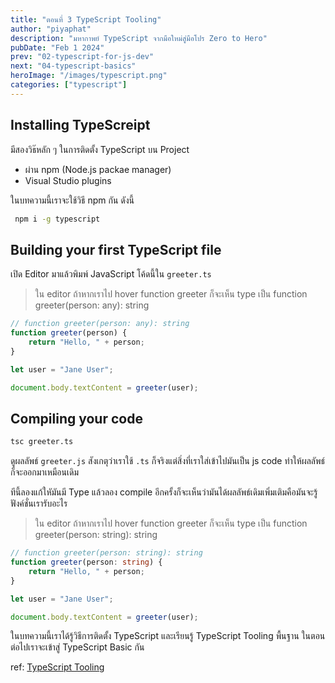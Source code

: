 ```yaml
---
title: "ตอนที่ 3 TypeScript Tooling"
author: "piyaphat"
description: "มหากาพย์ TypeScript จากมือใหม่สู่มือโปร Zero to Hero"
pubDate: "Feb 1 2024"
prev: "02-typescript-for-js-dev"
next: "04-typescript-basics"
heroImage: "/images/typescript.png"
categories: ["typescript"]
---
```


## Installing TypeScreipt

มีสองวิธ๊หลัก ๆ ในการติดตั้ง TypeScript บน Project

-   ผ่าน npm (Node.js packae manager)
-   Visual Studio plugins

ในบทความนี้เราจะใช้วิธี npm กัน ดังนี้

```sh
 npm i -g typescript
```

## Building your first TypeScript file

เปิด Editor มาแล้วพิมพ์ JavaScript โค้ดนี้ใน `greeter.ts`

> ใน editor ถ้าหากเราไป hover function greeter ก็จะเห็น type เป็น function greeter(person: any): string

```ts
// function greeter(person: any): string
function greeter(person) {
    return "Hello, " + person;
}

let user = "Jane User";

document.body.textContent = greeter(user);
```

## Compiling your code

```sh
tsc greeter.ts
```

ดูผลลัพธ์ `greeter.js` สังเกตุว่าเราใช้ `.ts` ก็จริงแต่สิ่งที่เราใส่เข้าไปมันเป็น js code ทำให้ผลลัพธ์ก็จะออกมาเหมือนเดิม

ทีนี้ลองแก้ใหัมันมี Type แล้วลอง compile อีกครั้งก็จะเห็นว่ามันได้ผลลัพธ์เดิมเพิ่มเติมคือมันจะรู้ฟังค์ชั่นเรารับอะไร

> ใน editor ถ้าหากเราไป hover function greeter ก็จะเห็น type เป็น function greeter(person: string): string

```ts
// function greeter(person: string): string
function greeter(person: string) {
    return "Hello, " + person;
}

let user = "Jane User";

document.body.textContent = greeter(user);
```

ในบทความนี้เราได้รู้วิธีการติดตั้ง TypeScript และเรียนรู้ TypeScript Tooling พื้นฐาน ในตอนต่อไปเราจะเข้าสู่ TypeScript Basic กัน

ref: [TypeScript Tooling](https://www.typescriptlang.org/docs/handbook/typescript-tooling-in-5-minutes.html)

